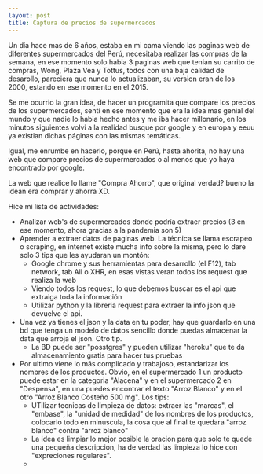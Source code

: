```yaml
---
layout: post
title: Captura de precios de supermercados
---
```


Un dia hace mas de 6 años, estaba en mi cama viendo las paginas web de diferentes supermercados del Perú, necesitaba realizar las compras de la semana, en ese momento solo habia 3 paginas web que tenian su carrito de compras, Wong, Plaza Vea y Tottus, todos con una baja calidad de desarollo, pareciera que nunca lo actualizaban, su version eran de los 2000, estando en ese momento en el 2015.

Se me ocurrio la gran idea, de hacer un programita que compare los precios de los supermercados, sentí en ese momento que era la idea mas genial del mundo y que nadie lo habia hecho antes y me iba hacer millonario, en los minutos siguientes volvi a la realidad busque por google y en europa y eeuu ya existian dichas páginas con las mismas temáticas.

Igual, me enrumbe en hacerlo, porque en Perú, hasta ahorita, no hay una web que compare precios de supermercados o al menos que yo haya encontrado por google.

La web que realice lo llame "Compra Ahorro", que original verdad? bueno la idean era comprar y ahorra XD.

Hice mi lista de actividades:
- Analizar web's de supermercados donde podría extraer precios (3 en ese momento, ahora gracias a la pandemia son 5)
- Aprender a extraer datos de paginas web. La técnica se llama escrapeo o scraping, en internet existe mucha info sobre la misma, pero lo dare solo 3 tips que les ayudaran un montón:
    * Google chrome y sus herramientas para desarrollo (el F12), tab network, tab All o XHR, en esas vistas veran todos los request que realiza la web
    * Viendo todos los request, lo que debemos buscar es el api que extraiga toda la información
    * Utilizar python y la libreria request para extraer la info json que devuelve el api.
- Una vez ya tienes el json y la data en tu poder, hay que guardarlo en una bd que tenga un modelo de datos sencillo donde puedas almacenar  la data que arroja el json. Otro tip. 
    * La BD puede ser "posstgres" y pueden utilizar "heroku" que te da almacenamiento gratis para hacer tus pruebas
- Por ultimo viene lo más complicado y trabajoso, estandarizar los nombres de los productos. Obvio, en el supermercado 1 un producto puede estar en la categoria "Alacena" y en el supermercado 2 en "Despensa", en una puedes encontrar el texto "Arroz Blanco" y en el otro "Arroz Blanco Costeño 500 mg". Los tips:
    * UTilizar tecnicas de limpieza de datos: extraer las "marcas", el "embase", la "unidad de medidad" de los nombres de los productos, colocarlo todo en minuscula, la cosa que al final te quedara "arroz blanco" contra "arroz blanco"
    * La idea es limpiar lo mejor posible la oracion para que solo te quede una pequeña descripcion, ha de verdad las limpieza lo hice con "expreciones regulares".
    * 




